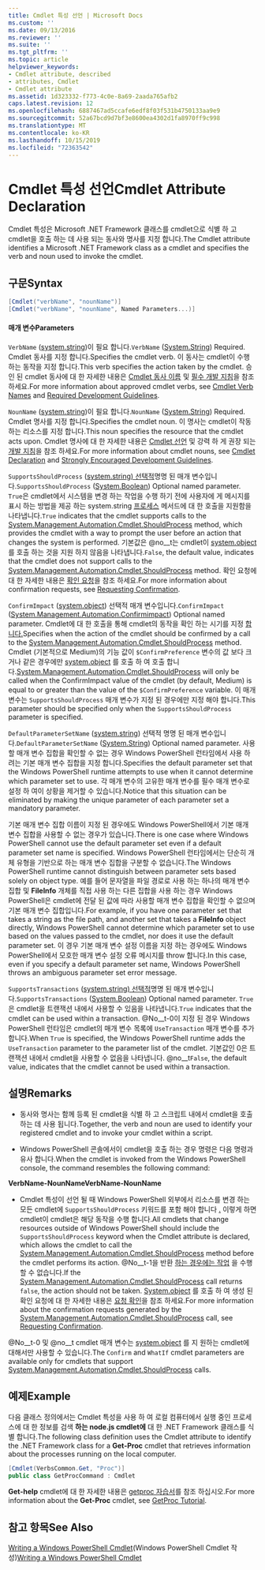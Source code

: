 ```yaml
---
title: Cmdlet 특성 선언 | Microsoft Docs
ms.custom: ''
ms.date: 09/13/2016
ms.reviewer: ''
ms.suite: ''
ms.tgt_pltfrm: ''
ms.topic: article
helpviewer_keywords:
- Cmdlet attribute, described
- attributes, Cmdlet
- Cmdlet attribute
ms.assetid: 1d323332-f773-4c0e-8a69-2aada765afb2
caps.latest.revision: 12
ms.openlocfilehash: 6887467ad5ccafe6edf8f03f531b4750133aa9e9
ms.sourcegitcommit: 52a67bcd9d7bf3e8600ea4302d1fa8970ff9c998
ms.translationtype: MT
ms.contentlocale: ko-KR
ms.lasthandoff: 10/15/2019
ms.locfileid: "72363542"
---
```

# <a name="cmdlet-attribute-declaration"></a><span data-ttu-id="b692e-102">Cmdlet 특성 선언</span><span class="sxs-lookup"><span data-stu-id="b692e-102">Cmdlet Attribute Declaration</span></span>

<span data-ttu-id="b692e-103">Cmdlet 특성은 Microsoft .NET Framework 클래스를 cmdlet으로 식별 하 고 cmdlet을 호출 하는 데 사용 되는 동사와 명사를 지정 합니다.</span><span class="sxs-lookup"><span data-stu-id="b692e-103">The Cmdlet attribute identifies a Microsoft .NET Framework class as a cmdlet and specifies the verb and noun used to invoke the cmdlet.</span></span>

## <a name="syntax"></a><span data-ttu-id="b692e-104">구문</span><span class="sxs-lookup"><span data-stu-id="b692e-104">Syntax</span></span>

```csharp
[Cmdlet("verbName", "nounName")]
[Cmdlet("verbName", "nounName", Named Parameters...)]
```

#### <a name="parameters"></a><span data-ttu-id="b692e-105">매개 변수</span><span class="sxs-lookup"><span data-stu-id="b692e-105">Parameters</span></span>

<span data-ttu-id="b692e-106">`VerbName` ([system.string](/dotnet/api/System.String))이 필요 합니다.</span><span class="sxs-lookup"><span data-stu-id="b692e-106">`VerbName` ([System.String](/dotnet/api/System.String)) Required.</span></span> <span data-ttu-id="b692e-107">Cmdlet 동사를 지정 합니다.</span><span class="sxs-lookup"><span data-stu-id="b692e-107">Specifies the cmdlet verb.</span></span> <span data-ttu-id="b692e-108">이 동사는 cmdlet이 수행 하는 동작을 지정 합니다.</span><span class="sxs-lookup"><span data-stu-id="b692e-108">This verb specifies the action taken by the cmdlet.</span></span> <span data-ttu-id="b692e-109">승인 된 cmdlet 동사에 대 한 자세한 내용은 [Cmdlet 동사 이름](./approved-verbs-for-windows-powershell-commands.md) 및 [필수 개발 지침](./required-development-guidelines.md)을 참조 하세요.</span><span class="sxs-lookup"><span data-stu-id="b692e-109">For more information about approved cmdlet verbs, see [Cmdlet Verb Names](./approved-verbs-for-windows-powershell-commands.md) and [Required Development Guidelines](./required-development-guidelines.md).</span></span>

<span data-ttu-id="b692e-110">`NounName` ([system.string](/dotnet/api/System.String))이 필요 합니다.</span><span class="sxs-lookup"><span data-stu-id="b692e-110">`NounName` ([System.String](/dotnet/api/System.String)) Required.</span></span> <span data-ttu-id="b692e-111">Cmdlet 명사를 지정 합니다.</span><span class="sxs-lookup"><span data-stu-id="b692e-111">Specifies the cmdlet noun.</span></span> <span data-ttu-id="b692e-112">이 명사는 cmdlet이 작동 하는 리소스를 지정 합니다.</span><span class="sxs-lookup"><span data-stu-id="b692e-112">This noun specifies the resource that the cmdlet acts upon.</span></span> <span data-ttu-id="b692e-113">Cmdlet 명사에 대 한 자세한 내용은 [Cmdlet 선언](./cmdlet-class-declaration.md) 및 강력 하 게 권장 되는 [개발 지침](./strongly-encouraged-development-guidelines.md)을 참조 하세요.</span><span class="sxs-lookup"><span data-stu-id="b692e-113">For more information about cmdlet nouns, see [Cmdlet Declaration](./cmdlet-class-declaration.md) and [Strongly Encouraged Development Guidelines](./strongly-encouraged-development-guidelines.md).</span></span>

<span data-ttu-id="b692e-114">`SupportsShouldProcess` ([system.string) 선택적](/dotnet/api/System.Boolean)명명 된 매개 변수입니다.</span><span class="sxs-lookup"><span data-stu-id="b692e-114">`SupportsShouldProcess` ([System.Boolean](/dotnet/api/System.Boolean)) Optional named parameter.</span></span> <span data-ttu-id="b692e-115">`True`은 cmdlet에서 시스템을 변경 하는 작업을 수행 하기 전에 사용자에 게 메시지를 표시 하는 방법을 제공 하는 system.string [프로세스](/dotnet/api/System.Management.Automation.Cmdlet.ShouldProcess) 메서드에 대 한 호출을 지원함을 나타냅니다.</span><span class="sxs-lookup"><span data-stu-id="b692e-115">`True` indicates that the cmdlet supports calls to the [System.Management.Automation.Cmdlet.ShouldProcess](/dotnet/api/System.Management.Automation.Cmdlet.ShouldProcess) method, which provides the cmdlet with a way to prompt the user before an action that changes the system is performed.</span></span> <span data-ttu-id="b692e-116">기본값은 @no__t는 cmdlet이 [system.object](/dotnet/api/System.Management.Automation.Cmdlet.ShouldProcess) 를 호출 하는 것을 지원 하지 않음을 나타냅니다.</span><span class="sxs-lookup"><span data-stu-id="b692e-116">`False`, the default value, indicates that the cmdlet does not support calls to the [System.Management.Automation.Cmdlet.ShouldProcess](/dotnet/api/System.Management.Automation.Cmdlet.ShouldProcess) method.</span></span> <span data-ttu-id="b692e-117">확인 요청에 대 한 자세한 내용은 [확인 요청](./requesting-confirmation-from-cmdlets.md)을 참조 하세요.</span><span class="sxs-lookup"><span data-stu-id="b692e-117">For more information about confirmation requests, see [Requesting Confirmation](./requesting-confirmation-from-cmdlets.md).</span></span>

<span data-ttu-id="b692e-118">`ConfirmImpact` ([system.object](/dotnet/api/System.Management.Automation.ConfirmImpact)) 선택적 매개 변수입니다.</span><span class="sxs-lookup"><span data-stu-id="b692e-118">`ConfirmImpact` ([System.Management.Automation.Confirmimpact](/dotnet/api/System.Management.Automation.ConfirmImpact)) Optional named parameter.</span></span> <span data-ttu-id="b692e-119">Cmdlet에 대 한 호출을 통해 cmdlet의 동작을 확인 하는 시기를 지정 [합니다.](/dotnet/api/System.Management.Automation.Cmdlet.ShouldProcess)</span><span class="sxs-lookup"><span data-stu-id="b692e-119">Specifies when the action of the cmdlet should be confirmed by a call to the [System.Management.Automation.Cmdlet.ShouldProcess](/dotnet/api/System.Management.Automation.Cmdlet.ShouldProcess) method.</span></span> <span data-ttu-id="b692e-120">Cmdlet (기본적으로 Medium)의 기능 값이 `$ConfirmPreference` 변수의 값 보다 크거나 같은 경우에만 [system.object](/dotnet/api/System.Management.Automation.Cmdlet.ShouldProcess) 를 호출 하 여 호출 합니다.</span><span class="sxs-lookup"><span data-stu-id="b692e-120">[System.Management.Automation.Cmdlet.ShouldProcess](/dotnet/api/System.Management.Automation.Cmdlet.ShouldProcess) will only be called when the ConfirmImpact value of the cmdlet (by default, Medium) is equal to or greater than the value of the `$ConfirmPreference` variable.</span></span> <span data-ttu-id="b692e-121">이 매개 변수는 `SupportsShouldProcess` 매개 변수가 지정 된 경우에만 지정 해야 합니다.</span><span class="sxs-lookup"><span data-stu-id="b692e-121">This parameter should be specified only when the `SupportsShouldProcess` parameter is specified.</span></span>

<span data-ttu-id="b692e-122">`DefaultParameterSetName` ([system.string](/dotnet/api/System.String)) 선택적 명명 된 매개 변수입니다.</span><span class="sxs-lookup"><span data-stu-id="b692e-122">`DefaultParameterSetName` ([System.String](/dotnet/api/System.String)) Optional named parameter.</span></span> <span data-ttu-id="b692e-123">사용할 매개 변수 집합을 확인할 수 없는 경우 Windows PowerShell 런타임에서 사용 하려는 기본 매개 변수 집합을 지정 합니다.</span><span class="sxs-lookup"><span data-stu-id="b692e-123">Specifies the default parameter set that the Windows PowerShell runtime attempts to use when it cannot determine which parameter set to use.</span></span> <span data-ttu-id="b692e-124">각 매개 변수의 고유한 매개 변수를 필수 매개 변수로 설정 하 여이 상황을 제거할 수 있습니다.</span><span class="sxs-lookup"><span data-stu-id="b692e-124">Notice that this situation can be eliminated by making the unique parameter of each parameter set a mandatory parameter.</span></span>

<span data-ttu-id="b692e-125">기본 매개 변수 집합 이름이 지정 된 경우에도 Windows PowerShell에서 기본 매개 변수 집합을 사용할 수 없는 경우가 있습니다.</span><span class="sxs-lookup"><span data-stu-id="b692e-125">There is one case where Windows PowerShell cannot use the default parameter set even if a default parameter set name is specified.</span></span> <span data-ttu-id="b692e-126">Windows PowerShell 런타임에서는 단순히 개체 유형을 기반으로 하는 매개 변수 집합을 구분할 수 없습니다.</span><span class="sxs-lookup"><span data-stu-id="b692e-126">The Windows PowerShell runtime cannot distinguish between parameter sets based solely on object type.</span></span> <span data-ttu-id="b692e-127">예를 들어 문자열을 파일 경로로 사용 하는 하나의 매개 변수 집합 및 **FileInfo** 개체를 직접 사용 하는 다른 집합을 사용 하는 경우 Windows PowerShell은 cmdlet에 전달 된 값에 따라 사용할 매개 변수 집합을 확인할 수 없으며 기본 매개 변수 집합입니다.</span><span class="sxs-lookup"><span data-stu-id="b692e-127">For example, if you have one parameter set that takes a string as the file path, and another set that takes a **FileInfo** object directly, Windows PowerShell cannot determine which parameter set to use based on the values passed to the cmdlet, nor does it use the default parameter set.</span></span> <span data-ttu-id="b692e-128">이 경우 기본 매개 변수 설정 이름을 지정 하는 경우에도 Windows PowerShell에서 모호한 매개 변수 설정 오류 메시지를 throw 합니다.</span><span class="sxs-lookup"><span data-stu-id="b692e-128">In this case, even if you specify a default parameter set name, Windows PowerShell throws an ambiguous parameter set error message.</span></span>

<span data-ttu-id="b692e-129">`SupportsTransactions` ([system.string) 선택적](/dotnet/api/System.Boolean)명명 된 매개 변수입니다.</span><span class="sxs-lookup"><span data-stu-id="b692e-129">`SupportsTransactions` ([System.Boolean](/dotnet/api/System.Boolean)) Optional named parameter.</span></span> <span data-ttu-id="b692e-130">`True`은 cmdlet을 트랜잭션 내에서 사용할 수 있음을 나타냅니다.</span><span class="sxs-lookup"><span data-stu-id="b692e-130">`True` indicates that the cmdlet can be used within a transaction.</span></span> <span data-ttu-id="b692e-131">@No__t-0이 지정 된 경우 Windows PowerShell 런타임은 cmdlet의 매개 변수 목록에 `UseTransaction` 매개 변수를 추가 합니다.</span><span class="sxs-lookup"><span data-stu-id="b692e-131">When `True` is specified, the Windows PowerShell runtime adds the `UseTransaction` parameter to the parameter list of the cmdlet.</span></span> <span data-ttu-id="b692e-132">기본값인 0은 트랜잭션 내에서 cmdlet을 사용할 수 없음을 나타냅니다. @no__t</span><span class="sxs-lookup"><span data-stu-id="b692e-132">`False`, the default value, indicates that the cmdlet cannot be used within a transaction.</span></span>

## <a name="remarks"></a><span data-ttu-id="b692e-133">설명</span><span class="sxs-lookup"><span data-stu-id="b692e-133">Remarks</span></span>

- <span data-ttu-id="b692e-134">동사와 명사는 함께 등록 된 cmdlet을 식별 하 고 스크립트 내에서 cmdlet을 호출 하는 데 사용 됩니다.</span><span class="sxs-lookup"><span data-stu-id="b692e-134">Together, the verb and noun are used to identify your registered cmdlet and to invoke your cmdlet within a script.</span></span>

- <span data-ttu-id="b692e-135">Windows PowerShell 콘솔에서이 cmdlet을 호출 하는 경우 명령은 다음 명령과 유사 합니다.</span><span class="sxs-lookup"><span data-stu-id="b692e-135">When the cmdlet is invoked from the Windows PowerShell console, the command resembles the following command:</span></span>

<span data-ttu-id="b692e-136">**VerbName-NounName**</span><span class="sxs-lookup"><span data-stu-id="b692e-136">**VerbName-NounName**</span></span>

- <span data-ttu-id="b692e-137">Cmdlet 특성이 선언 될 때 Windows PowerShell 외부에서 리소스를 변경 하는 모든 cmdlet에 `SupportsShouldProcess` 키워드를 포함 해야 합니다 [.](/dotnet/api/System.Management.Automation.Cmdlet.ShouldProcess) 이렇게 하면 cmdlet이 cmdlet은 해당 동작을 수행 합니다.</span><span class="sxs-lookup"><span data-stu-id="b692e-137">All cmdlets that change resources outside of Windows PowerShell should include the `SupportsShouldProcess` keyword when the Cmdlet attribute is declared, which allows the cmdlet to call the [System.Management.Automation.Cmdlet.ShouldProcess](/dotnet/api/System.Management.Automation.Cmdlet.ShouldProcess) method before the cmdlet performs its action.</span></span> <span data-ttu-id="b692e-138">@No__t-1을 반환 [하는 경우에는 작업](/dotnet/api/System.Management.Automation.Cmdlet.ShouldProcess) 을 수행할 수 없습니다.</span><span class="sxs-lookup"><span data-stu-id="b692e-138">If the [System.Management.Automation.Cmdlet.ShouldProcess](/dotnet/api/System.Management.Automation.Cmdlet.ShouldProcess) call returns `false`, the action should not be taken.</span></span> <span data-ttu-id="b692e-139">[System.object](/dotnet/api/System.Management.Automation.Cmdlet.ShouldProcess) 를 호출 하 여 생성 된 확인 요청에 대 한 자세한 내용은 [요청 확인](./requesting-confirmation-from-cmdlets.md)을 참조 하세요.</span><span class="sxs-lookup"><span data-stu-id="b692e-139">For more information about the confirmation requests generated by the [System.Management.Automation.Cmdlet.ShouldProcess](/dotnet/api/System.Management.Automation.Cmdlet.ShouldProcess) call, see [Requesting Confirmation](./requesting-confirmation-from-cmdlets.md).</span></span>

<span data-ttu-id="b692e-140">@No__t-0 및 @no__t cmdlet 매개 변수는 [system.object](/dotnet/api/System.Management.Automation.Cmdlet.ShouldProcess) 를 지 원하는 cmdlet에 대해서만 사용할 수 있습니다.</span><span class="sxs-lookup"><span data-stu-id="b692e-140">The `Confirm` and `WhatIf` cmdlet parameters are available only for cmdlets that support [System.Management.Automation.Cmdlet.ShouldProcess](/dotnet/api/System.Management.Automation.Cmdlet.ShouldProcess) calls.</span></span>

## <a name="example"></a><span data-ttu-id="b692e-141">예제</span><span class="sxs-lookup"><span data-stu-id="b692e-141">Example</span></span>

<span data-ttu-id="b692e-142">다음 클래스 정의에서는 Cmdlet 특성을 사용 하 여 로컬 컴퓨터에서 실행 중인 프로세스에 대 한 정보를 검색 **하는 node.js cmdlet에** 대 한 .NET Framework 클래스를 식별 합니다.</span><span class="sxs-lookup"><span data-stu-id="b692e-142">The following class definition uses the Cmdlet attribute to identify the .NET Framework class for a **Get-Proc** cmdlet that retrieves information about the processes running on the local computer.</span></span>

```csharp
[Cmdlet(VerbsCommon.Get, "Proc")]
public class GetProcCommand : Cmdlet
```

<span data-ttu-id="b692e-143">**Get-help** cmdlet에 대 한 자세한 내용은 [getproc 자습서](./getproc-tutorial.md)를 참조 하십시오.</span><span class="sxs-lookup"><span data-stu-id="b692e-143">For more information about the **Get-Proc** cmdlet, see [GetProc Tutorial](./getproc-tutorial.md).</span></span>

## <a name="see-also"></a><span data-ttu-id="b692e-144">참고 항목</span><span class="sxs-lookup"><span data-stu-id="b692e-144">See Also</span></span>

<span data-ttu-id="b692e-145">[Writing a Windows PowerShell Cmdlet](./writing-a-windows-powershell-cmdlet.md)(Windows PowerShell Cmdlet 작성)</span><span class="sxs-lookup"><span data-stu-id="b692e-145">[Writing a Windows PowerShell Cmdlet](./writing-a-windows-powershell-cmdlet.md)</span></span>

